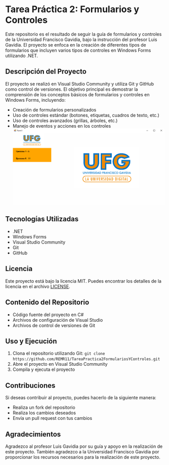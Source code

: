 # Tarea Práctica 2: Formularios y Controles

Este repositorio es el resultado de seguir la guía de formularios y controles de la Universidad Francisco Gavidia, bajo la instrucción del profesor Luis Gavidia. El proyecto se enfoca en la creación de diferentes tipos de formularios que incluyen varios tipos de controles en Windows Forms utilizando .NET.

## Descripción del Proyecto

El proyecto se realizó en Visual Studio Community y utiliza Git y GitHub como control de versiones. El objetivo principal es demostrar la comprensión de los conceptos básicos de formularios y controles en Windows Forms, incluyendo:

* Creación de formularios personalizados
* Uso de controles estándar (botones, etiquetas, cuadros de texto, etc.)
* Uso de controles avanzados (grillas, árboles, etc.)
* Manejo de eventos y acciones en los controles  
![Formulario Inicial](img/FormularioBase.png)
  
## Tecnologías Utilizadas

* .NET
* Windows Forms
* Visual Studio Community
* Git
* GitHub

## Licencia

Este proyecto está bajo la licencia MIT. Puedes encontrar los detalles de la licencia en el archivo [LICENSE](LICENSE).

## Contenido del Repositorio

* Código fuente del proyecto en C#
* Archivos de configuración de Visual Studio
* Archivos de control de versiones de Git

## Uso y Ejecución

1. Clona el repositorio utilizando Git: `git clone https://github.com/REMR11/TareaPractica2FormulariosYControles.git`
2. Abre el proyecto en Visual Studio Community
3. Compila y ejecuta el proyecto

## Contribuciones

Si deseas contribuir al proyecto, puedes hacerlo de la siguiente manera:

* Realiza un fork del repositorio
* Realiza los cambios deseados
* Envía un pull request con tus cambios

## Agradecimientos

Agradezco al profesor Luis Gavidia por su guía y apoyo en la realización de este proyecto. También agradezco a la Universidad Francisco Gavidia por proporcionar los recursos necesarios para la realización de este proyecto.
